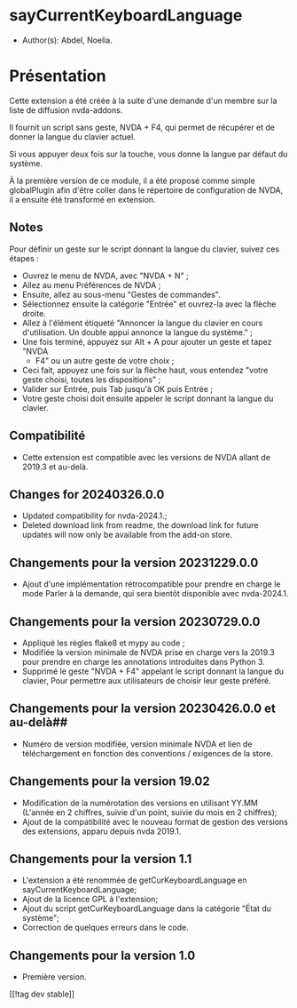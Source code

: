 # sayCurrentKeyboardLanguage #

* Author(s): Abdel, Noelia.

# Présentation #

Cette extension a été créée à la suite d'une demande d'un membre sur la
liste de diffusion nvda-addons.

Il fournit un script sans geste, NVDA + F4, qui permet de récupérer et de
donner la langue du clavier actuel.

Si vous appuyer deux fois sur la touche, vous donne la langue par défaut du
système.

À la première version de ce module, il a été proposé comme simple
globalPlugin afin d'être coller dans le répertoire de configuration de NVDA,
il a ensuite été transformé en extension.

## Notes ##

Pour définir un geste sur le script donnant la langue du clavier, suivez ces
étapes :

* Ouvrez le menu de NVDA, avec "NVDA + N" ;
* Allez au menu Préférences de NVDA ;
* Ensuite, allez au sous-menu "Gestes de commandes".
* Sélectionnez ensuite la catégorie "Entrée" et ouvrez-la avec la flèche
  droite.
* Allez à l'élément étiqueté "Annoncer la langue du clavier en cours
  d'utilisation. Un double appui annonce la langue du système." ;
* Une fois terminé, appuyez sur Alt + A pour ajouter un geste et tapez "NVDA
  + F4" ou un autre geste de votre choix ;
* Ceci fait, appuyez une fois sur la flèche haut, vous entendez "votre geste
  choisi, toutes les dispositions" ;
* Valider sur Entrée, puis Tab jusqu'à OK puis Entrée ;
* Votre geste choisi doit ensuite appeler le script donnant la langue du
  clavier.

## Compatibilité ##

* Cette extension est compatible avec les versions de NVDA allant de 2019.3
  et au-delà.

## Changes for 20240326.0.0

* Updated compatibility for nvda-2024.1.;
* Deleted download link from readme, the download link for future updates
  will now only be available from the add-on store.

## Changements pour la  version 20231229.0.0 ##

* Ajout d'une implémentation rétrocompatible pour prendre en charge le mode
  Parler à la demande, qui sera bientôt disponible avec nvda-2024.1.

## Changements pour la  version 20230729.0.0 ##

* Appliqué les règles flake8 et mypy au code ;
* Modifiée la version minimale de NVDA prise en charge vers la 2019.3 pour
  prendre en charge les annotations introduites dans Python 3.
* Supprimé le geste "NVDA + F4" appelant le script donnant la langue du
  clavier, Pour permettre aux utilisateurs de choisir leur geste préféré.

## Changements pour la  version 20230426.0.0 et au-delà##

* Numéro de version modifiée, version minimale NVDA et lien de
  téléchargement en fonction des conventions / exigences de la store.

## Changements pour la version 19.02 ##

* Modification de la numérotation des versions en utilisant YY.MM (L'année
  en 2 chiffres, suivie d'un point, suivie du mois en 2 chiffres);
* Ajout de la compatibilité avec le nouveau format de gestion des versions
  des extensions, apparu depuis nvda 2019.1.

## Changements pour la version 1.1 ##

* L'extension a été renommée de getCurKeyboardLanguage en
  sayCurrentKeyboardLanguage;
* Ajout de la licence GPL à l'extension;
* Ajout du script getCurKeyboardLanguage dans la catégorie "État du
  système";
* Correction de quelques erreurs dans le code.

## Changements pour la version 1.0 ##

* Première version.

[[!tag dev stable]]
